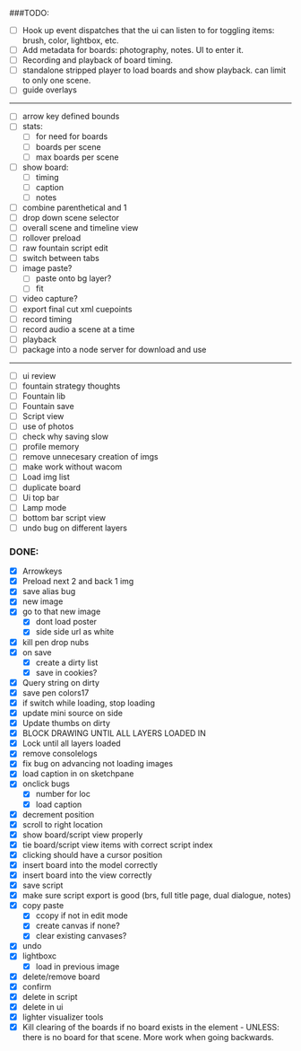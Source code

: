 ###TODO:

- [ ] Hook up event dispatches that the ui can listen to for toggling items: brush, color, lightbox, etc.
- [ ] Add metadata for boards: photography, notes. UI to enter it.
- [ ] Recording and playback of board timing.
- [ ] standalone stripped player to load boards and show playback. can limit to only one scene.
- [ ] guide overlays

------

- [ ] arrow key defined bounds
- [ ] stats:
  - [ ] for need for boards
  - [ ] boards per scene
  - [ ] max boards per scene
- [ ] show board:
  - [ ] timing
  - [ ] caption
  - [ ] notes
- [ ] combine parenthetical and 1
- [ ] drop down scene selector
- [ ] overall scene and timeline view
- [ ] rollover preload
- [ ] raw fountain script edit
- [ ] switch between tabs
- [ ] image paste?
  - [ ] paste onto bg layer?
  - [ ] fit
- [ ] video capture?
- [ ] export final cut xml cuepoints
- [ ] record timing
- [ ] record audio a scene at a time
- [ ] playback
- [ ] package into a node server for download and use

------

- [ ] ui review
- [ ] fountain strategy thoughts
- [ ] Fountain lib
- [ ] Fountain save
- [ ] Script view
- [ ] use of photos
- [ ] check why saving slow
- [ ] profile memory
- [ ] remove unnecesary creation of imgs
- [ ] make work without wacom
- [ ] Load img list
- [ ] duplicate board
- [ ] Ui top bar
- [ ] Lamp mode
- [ ] bottom bar script view
- [ ] undo bug on different layers

### DONE:

- [X] Arrowkeys
- [X] Preload next 2 and back 1 img
- [X] save alias bug
- [X] new image
- [X] go to that new image
  - [X] dont load poster
  - [X] side side url as white
- [X] kill pen drop nubs
- [X] on save
  - [X] create a dirty list
  - [X] save in cookies?
- [X] Query string on dirty
- [X] save pen colors17
- [X] if switch while loading, stop loading
- [X] update mini source on side
- [X] Update thumbs on dirty
- [X] BLOCK DRAWING UNTIL ALL LAYERS LOADED IN
- [X] Lock until all layers loaded
- [X] remove consolelogs
- [X] fix bug on advancing not loading images
- [X] load caption in on sketchpane
- [X] onclick bugs
  - [X] number for loc
  - [X] load caption
- [X] decrement position
- [X] scroll to right location
- [X] show board/script view properly
- [X] tie board/script view items with correct script index
- [X] clicking should have a cursor position
- [X] insert board into the model correctly
- [X] insert board into the view correctly
- [X] save script
- [X] make sure script export is good (brs, full title page, dual dialogue, notes)
- [X] copy paste
  - [X] ccopy if not in edit mode
  - [X] create canvas if none?
  - [X] clear existing canvases?
- [X] undo
- [X] lightboxc
  - [X] load in previous image
- [X] delete/remove board
- [X] confirm
- [X] delete in script
- [X] delete in ui
- [X] lighter visualizer tools
- [X] Kill clearing of the boards if no board exists in the element - UNLESS: there is no board for that scene. More work when going backwards.
